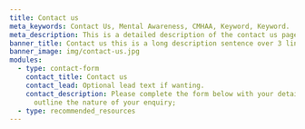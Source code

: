 ```yaml
---
title: Contact us
meta_keywords: Contact Us, Mental Awareness, CMHAA, Keyword, Keyword.
meta_description: This is a detailed description of the contact us page.
banner_title: Contact us this is a long description sentence over 3 lines.
banner_image: img/contact-us.jpg
modules:
  - type: contact-form
    contact_title: Contact us
    contact_lead: Optional lead text if wanting.
    contact_description: Please complete the form below with your details and
      outline the nature of your enquiry;
  - type: recommended_resources
---
```

